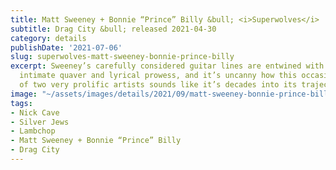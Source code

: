 ```yaml
---
title: Matt Sweeney + Bonnie “Prince” Billy &bull; <i>Superwolves</i>
subtitle: Drag City &bull; released 2021-04-30
category: details
publishDate: '2021-07-06'
slug: superwolves-matt-sweeney-bonnie-prince-billy
excerpt: Sweeney’s carefully considered guitar lines are entwined with Will Oldham’s
  intimate quaver and lyrical prowess, and it’s uncanny how this occasional intersection
  of two very prolific artists sounds like it’s decades into its trajectory.
image: "~/assets/images/details/2021/09/matt-sweeney-bonnie-prince-billy.jpg"
tags:
- Nick Cave
- Silver Jews
- Lambchop
- Matt Sweeney + Bonnie “Prince” Billy
- Drag City
---
```


